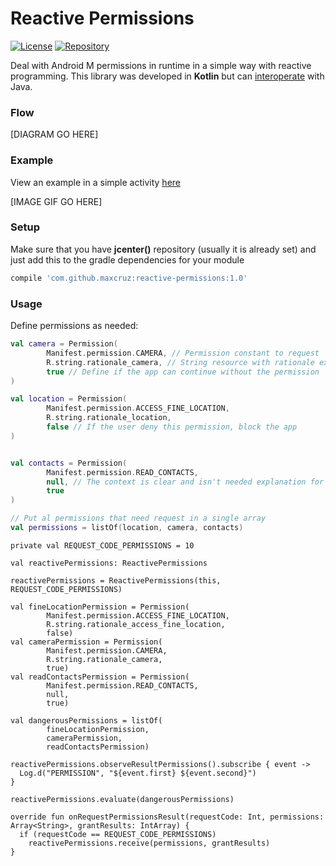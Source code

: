 # Reactive Permissions

[![License](https://img.shields.io/badge/license-Apache2-blue.svg)](https://www.apache.org/licenses/LICENSE-2.0)
[![Repository](https://img.shields.io/badge/jcenter-1.0-brightgreen.svg)](https://bintray.com/maxcruz/maven/reactive-permissions)

Deal with Android M permissions in runtime in a simple way with reactive programming. This library was developed in __Kotlin__ but can [interoperate](https://kotlinlang.org/docs/reference/java-to-kotlin-interop.html) with Java.

### Flow

[DIAGRAM GO HERE]

### Example 

View an example in a simple activity [here](https://github.com/MaxCruz/reactive_permissions/tree/master/sample)

[IMAGE GIF GO HERE]

### Setup

Make sure that you have __jcenter()__ repository (usually it is already set) and just add this to the gradle dependencies for your module
```gradle
compile 'com.github.maxcruz:reactive-permissions:1.0'
```
### Usage

Define permissions as needed:
```kotlin
val camera = Permission(
        Manifest.permission.CAMERA, // Permission constant to request
        R.string.rationale_camera, // String resource with rationale explanation
        true // Define if the app can continue without the permission
)

val location = Permission(
        Manifest.permission.ACCESS_FINE_LOCATION,
        R.string.rationale_location,
        false // If the user deny this permission, block the app
)


val contacts = Permission(
        Manifest.permission.READ_CONTACTS,
        null, // The context is clear and isn't needed explanation for this permission
        true
)

// Put al permissions that need request in a single array
val permissions = listOf(location, camera, contacts)
```


```
private val REQUEST_CODE_PERMISSIONS = 10

val reactivePermissions: ReactivePermissions
```

```
reactivePermissions = ReactivePermissions(this, REQUEST_CODE_PERMISSIONS)

val fineLocationPermission = Permission(
        Manifest.permission.ACCESS_FINE_LOCATION,
        R.string.rationale_access_fine_location,
        false)
val cameraPermission = Permission(
        Manifest.permission.CAMERA,
        R.string.rationale_camera,
        true)
val readContactsPermission = Permission(
        Manifest.permission.READ_CONTACTS,
        null,
        true)
        
val dangerousPermissions = listOf(
        fineLocationPermission,
        cameraPermission,
        readContactsPermission)
```

```
reactivePermissions.observeResultPermissions().subscribe { event ->
  Log.d("PERMISSION", "${event.first} ${event.second}")
}
```

```
reactivePermissions.evaluate(dangerousPermissions)
```

```
override fun onRequestPermissionsResult(requestCode: Int, permissions: Array<String>, grantResults: IntArray) {
  if (requestCode == REQUEST_CODE_PERMISSIONS)
    reactivePermissions.receive(permissions, grantResults)
}
```
